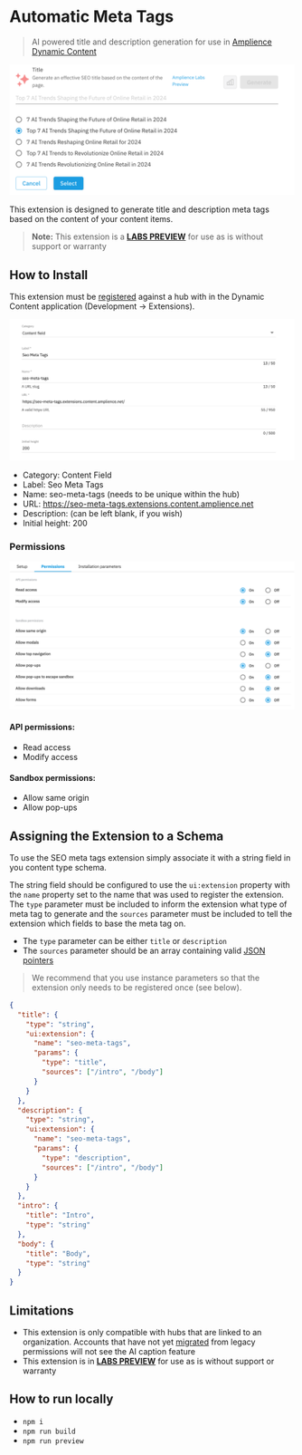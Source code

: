 # Automatic Meta Tags

> AI powered title and description generation for use in [Amplience Dynamic Content](https://amplience.com/dynamic-content)

![Screenshot](media/screenshot.png)

This extension is designed to generate title and description meta tags based on the content of your content items.

> **Note:** This extension is a [**LABS PREVIEW**](https://amplience.com/developers/docs/knowledge-center/amplience-labs) for use as is without support or warranty

## How to Install

This extension must be [registered](https://amplience.com/developers/docs/integrations/extensions/register-use) against a hub with in the Dynamic Content application (Development -> Extensions).

![Settings](media/settings.png)

- Category: Content Field
- Label: Seo Meta Tags
- Name: seo-meta-tags (needs to be unique within the hub)
- URL: https://seo-meta-tags.extensions.content.amplience.net
- Description: (can be left blank, if you wish)
- Initial height: 200

### Permissions

![Permissions](media/permissions.png)

#### API permissions:

- Read access
- Modify access

#### Sandbox permissions:

- Allow same origin
- Allow pop-ups

## Assigning the Extension to a Schema

To use the SEO meta tags extension simply associate it with a string field in you content type schema.

The string field should be configured to use the `ui:extension` property with the `name` property set to the name that was used to register the extension. The `type` parameter must be included to inform the extension what type of meta tag to generate and the `sources` parameter must be included to tell the extension which fields to base the meta tag on.

- The `type` parameter can be either `title` or `description`
- The `sources` parameter should be an array containing valid [JSON pointers](https://datatracker.ietf.org/doc/html/rfc6901)

> We recommend that you use instance parameters so that the extension only needs to be registered once (see below).

```json
{
  "title": {
    "type": "string",
    "ui:extension": {
      "name": "seo-meta-tags",
      "params": {
        "type": "title",
        "sources": ["/intro", "/body"]
      }
    }
  },
  "description": {
    "type": "string",
    "ui:extension": {
      "name": "seo-meta-tags",
      "params": {
        "type": "description",
        "sources": ["/intro", "/body"]
      }
    }
  },
  "intro": {
    "title": "Intro",
    "type": "string"
  },
  "body": {
    "title": "Body",
    "type": "string"
  }
}
```

## Limitations

- This extension is only compatible with hubs that are linked to an organization. Accounts that have not yet [migrated](https://amplience.com/developers/docs/knowledge-center/faqs/account/) from legacy permissions will not see the AI caption feature
- This extension is in [**LABS PREVIEW**](https://amplience.com/developers/docs/knowledge-center/amplience-labs) for use as is without support or warranty

## How to run locally

- `npm i`
- `npm run build`
- `npm run preview`
